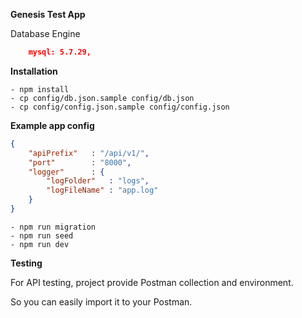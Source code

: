 **Genesis Test App**

Database Engine

```json
    mysql: 5.7.29,
```

**Installation**
```
- npm install
- cp config/db.json.sample config/db.json
- cp config/config.json.sample config/config.json
```
**Example app config**

```json
{
	"apiPrefix"   : "/api/v1/",
	"port"		  : "8000",
	"logger"	  : {
		"logFolder"   : "logs",
		"logFileName" : "app.log"	
	}
}
```
```
- npm run migration
- npm run seed
- npm run dev
```
**Testing**

For API testing, project provide Postman collection and environment. 

So you can easily import it to your Postman.